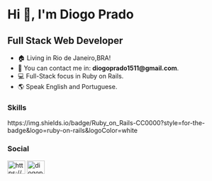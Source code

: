 <h1>Hi 👋, I'm Diogo Prado</h1>
<h2>Full Stack Web Developer</h2>

<ul>
  <li>🏠 Living in Rio de Janeiro,BRA!</li>
  <li>📧 You can contact me in: <strong>diogoprado1511@gmail.com</strong>.</li>
  <li>💻 Full-Stack focus in Ruby on Rails.</li>
  <li>🌎 Speak English and Portuguese.</li>
</ul>

<h3 align="left">Skills</h3>
<p><a>https://img.shields.io/badge/Ruby_on_Rails-CC0000?style=for-the-badge&logo=ruby-on-rails&logoColor=white</a></p>
<h3 align="left">Social</h3>
<p align="left">
<a href="https://linkedin.com/in/prado-diogo/" target="_blank"><img align="center" src="https://raw.githubusercontent.com/rahuldkjain/github-profile-readme-generator/master/src/images/icons/Social/linked-in-alt.svg" alt="https://www.linkedin.com/in/prado-diogo/" height="30" width="40" /></a>
<a href="https://instagram.com/diogopradoo_" target="_blank"><img align="center" src="https://raw.githubusercontent.com/rahuldkjain/github-profile-readme-generator/master/src/images/icons/Social/instagram.svg" alt="diogopradoo_" height="30" width="40" /></a>
</p>
